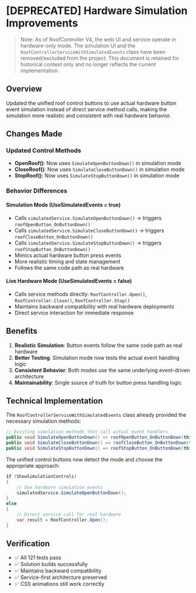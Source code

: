 # [DEPRECATED] Hardware Simulation Improvements

> Note: As of RoofController V4, the web UI and service operate in hardware-only mode. The simulation UI and the `RoofControllerServiceWithSimulatedEvents` class have been removed/excluded from the project. This document is retained for historical context only and no longer reflects the current implementation.

## Overview
Updated the unified roof control buttons to use actual hardware button event simulation instead of direct service method calls, making the simulation more realistic and consistent with real hardware behavior.

## Changes Made

### Updated Control Methods
- **OpenRoof()**: Now uses `SimulateOpenButtonDown()` in simulation mode
- **CloseRoof()**: Now uses `SimulateCloseButtonDown()` in simulation mode  
- **StopRoof()**: Now uses `SimulateStopButtonDown()` in simulation mode

### Behavior Differences

#### Simulation Mode (UseSimulatedEvents = true)
- Calls `simulatedService.SimulateOpenButtonDown()` → triggers `roofOpenButton_OnButtonDown()`
- Calls `simulatedService.SimulateCloseButtonDown()` → triggers `roofCloseButton_OnButtonDown()`
- Calls `simulatedService.SimulateStopButtonDown()` → triggers `roofStopButton_OnButtonDown()`
- Mimics actual hardware button press events
- More realistic timing and state management
- Follows the same code path as real hardware

#### Live Hardware Mode (UseSimulatedEvents = false)
- Calls service methods directly: `RoofController.Open()`, `RoofController.Close()`, `RoofController.Stop()`
- Maintains backward compatibility with real hardware deployments
- Direct service interaction for immediate response

## Benefits

1. **Realistic Simulation**: Button events follow the same code path as real hardware
2. **Better Testing**: Simulation mode now tests the actual event handling logic
3. **Consistent Behavior**: Both modes use the same underlying event-driven architecture
4. **Maintainability**: Single source of truth for button press handling logic

## Technical Implementation

The `RoofControllerServiceWithSimulatedEvents` class already provided the necessary simulation methods:

```csharp
// Existing simulation methods that call actual event handlers
public void SimulateOpenButtonDown() => roofOpenButton_OnButtonDown(this, EventArgs.Empty);
public void SimulateCloseButtonDown() => roofCloseButton_OnButtonDown(this, EventArgs.Empty);
public void SimulateStopButtonDown() => roofStopButton_OnButtonDown(this, EventArgs.Empty);
```

The unified control buttons now detect the mode and choose the appropriate approach:

```csharp
if (ShowSimulationControls)
{
    // Use hardware simulation events
    simulatedService.SimulateOpenButtonDown();
}
else
{
    // Direct service call for real hardware
    var result = RoofController.Open();
}
```

## Verification

- ✅ All 121 tests pass
- ✅ Solution builds successfully
- ✅ Maintains backward compatibility
- ✅ Service-first architecture preserved
- ✅ CSS animations still work correctly
